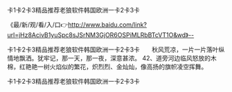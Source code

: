 卡1卡2卡3精品推荐老狼软件韩国欧洲一卡2卡3卡

《最/新/观/看/入/口👉http://www.baidu.com/link?url=jHz8AcivB1yuSpc8sJSrNM3GjOR6OSPiMLRbBTcVT1O&wd》--

卡1卡2卡3精品推荐老狼软件韩国欧洲一卡2卡3卡　　秋风荒凉，一片一片落叶纵情地飘洒。犹牢记，那一天，那一夜，深意甚浓。
	42、道旁河边临风怒放的木棉，红艳艳一树火焰似的繁花，炽烈烈、金灿灿，像高扬的旗帜凌空挥舞。





卡1卡2卡3精品推荐老狼软件韩国欧洲一卡2卡3卡
